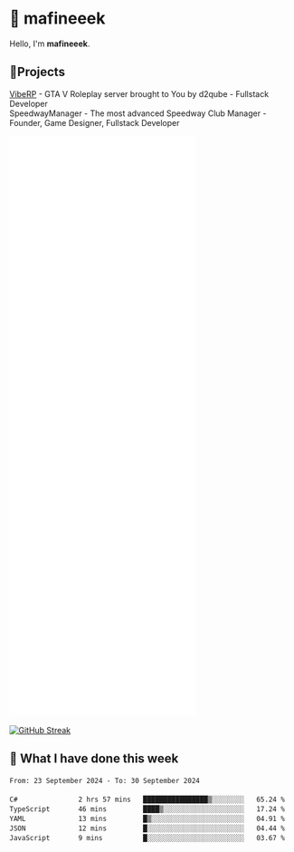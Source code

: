 # 👋 mafineeek
Hello, I'm **mafineeek**.

## 📝Projects

[VibeRP](https://v-rp.pl) - GTA V Roleplay server brought to You by d2qube - Fullstack Developer<br/>
SpeedwayManager - The most advanced Speedway Club Manager - Founder, Game Designer, Fullstack Developer


![](./github-metrics.svg)

[![GitHub Streak](https://streak-stats.demolab.com/?user=mafineeek)](https://git.io/streak-stats)

## 📰 What I have done this week
<!--START_SECTION:waka-->

```txt
From: 23 September 2024 - To: 30 September 2024

C#               2 hrs 57 mins   ████████████████▒░░░░░░░░   65.24 %
TypeScript       46 mins         ████▒░░░░░░░░░░░░░░░░░░░░   17.24 %
YAML             13 mins         █▒░░░░░░░░░░░░░░░░░░░░░░░   04.91 %
JSON             12 mins         █░░░░░░░░░░░░░░░░░░░░░░░░   04.44 %
JavaScript       9 mins          █░░░░░░░░░░░░░░░░░░░░░░░░   03.67 %
```

<!--END_SECTION:waka-->
